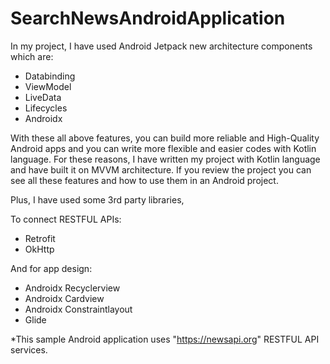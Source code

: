 # SearchNewsAndroidApplication

In my project, I have used Android Jetpack new architecture components which are:

- Databinding
- ViewModel
- LiveData
- Lifecycles
- Androidx

With these all above features, you can build more reliable and High-Quality Android apps and you can write more flexible and easier codes with Kotlin language.
For these reasons, I have written my project with Kotlin language and have built it on MVVM architecture.
If you review the project you can see all these features and how to use them in an Android project.

Plus, I have used some 3rd party libraries,

To connect RESTFUL APIs:

- Retrofit
- OkHttp

And for app design:

- Androidx Recyclerview
- Androidx Cardview
- Androidx Constraintlayout
- Glide



*This sample Android application uses "https://newsapi.org" RESTFUL API services.

